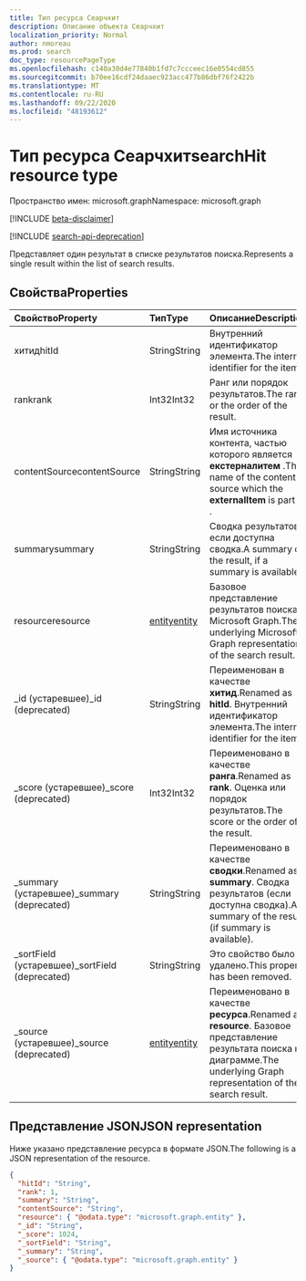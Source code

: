 ```yaml
---
title: Тип ресурса Сеарчхит
description: Описание объекта Сеарчхит
localization_priority: Normal
author: nmoreau
ms.prod: search
doc_type: resourcePageType
ms.openlocfilehash: c140a30d4e77840b1fd7c7ccceec16e0554cd855
ms.sourcegitcommit: b70ee16cdf24daaec923acc477b86dbf76f2422b
ms.translationtype: MT
ms.contentlocale: ru-RU
ms.lasthandoff: 09/22/2020
ms.locfileid: "48193612"
---
```

# <a name="searchhit-resource-type"></a><span data-ttu-id="06a3a-103">Тип ресурса Сеарчхит</span><span class="sxs-lookup"><span data-stu-id="06a3a-103">searchHit resource type</span></span>

<span data-ttu-id="06a3a-104">Пространство имен: microsoft.graph</span><span class="sxs-lookup"><span data-stu-id="06a3a-104">Namespace: microsoft.graph</span></span>

[!INCLUDE [beta-disclaimer](../../includes/beta-disclaimer.md)]

[!INCLUDE [search-api-deprecation](../../includes/search-api-deprecation.md)]

<span data-ttu-id="06a3a-105">Представляет один результат в списке результатов поиска.</span><span class="sxs-lookup"><span data-stu-id="06a3a-105">Represents a single result within the list of search results.</span></span>

## <a name="properties"></a><span data-ttu-id="06a3a-106">Свойства</span><span class="sxs-lookup"><span data-stu-id="06a3a-106">Properties</span></span>

| <span data-ttu-id="06a3a-107">Свойство</span><span class="sxs-lookup"><span data-stu-id="06a3a-107">Property</span></span>     | <span data-ttu-id="06a3a-108">Тип</span><span class="sxs-lookup"><span data-stu-id="06a3a-108">Type</span></span>        | <span data-ttu-id="06a3a-109">Описание</span><span class="sxs-lookup"><span data-stu-id="06a3a-109">Description</span></span> |
|:-------------|:------------|:------------|
|<span data-ttu-id="06a3a-110">хитид</span><span class="sxs-lookup"><span data-stu-id="06a3a-110">hitId</span></span>|<span data-ttu-id="06a3a-111">String</span><span class="sxs-lookup"><span data-stu-id="06a3a-111">String</span></span>|<span data-ttu-id="06a3a-112">Внутренний идентификатор элемента.</span><span class="sxs-lookup"><span data-stu-id="06a3a-112">The internal identifier for the item.</span></span>|
|<span data-ttu-id="06a3a-113">rank</span><span class="sxs-lookup"><span data-stu-id="06a3a-113">rank</span></span>|<span data-ttu-id="06a3a-114">Int32</span><span class="sxs-lookup"><span data-stu-id="06a3a-114">Int32</span></span>|<span data-ttu-id="06a3a-115">Ранг или порядок результатов.</span><span class="sxs-lookup"><span data-stu-id="06a3a-115">The rank or the order of the result.</span></span>|
|<span data-ttu-id="06a3a-116">contentSource</span><span class="sxs-lookup"><span data-stu-id="06a3a-116">contentSource</span></span>|<span data-ttu-id="06a3a-117">String</span><span class="sxs-lookup"><span data-stu-id="06a3a-117">String</span></span>|<span data-ttu-id="06a3a-118">Имя источника контента, частью которого является **екстерналитем** .</span><span class="sxs-lookup"><span data-stu-id="06a3a-118">The name of the content source which the **externalItem** is part of .</span></span>|
|<span data-ttu-id="06a3a-119">summary</span><span class="sxs-lookup"><span data-stu-id="06a3a-119">summary</span></span>|<span data-ttu-id="06a3a-120">String</span><span class="sxs-lookup"><span data-stu-id="06a3a-120">String</span></span>|<span data-ttu-id="06a3a-121">Сводка результатов, если доступна сводка.</span><span class="sxs-lookup"><span data-stu-id="06a3a-121">A summary of the result, if a summary is available.</span></span>|
|<span data-ttu-id="06a3a-122">resource</span><span class="sxs-lookup"><span data-stu-id="06a3a-122">resource</span></span>|[<span data-ttu-id="06a3a-123">entity</span><span class="sxs-lookup"><span data-stu-id="06a3a-123">entity</span></span>](entity.md)|<span data-ttu-id="06a3a-124">Базовое представление результатов поиска в Microsoft Graph.</span><span class="sxs-lookup"><span data-stu-id="06a3a-124">The underlying Microsoft Graph representation of the search result.</span></span>|
|<span data-ttu-id="06a3a-125">_id (устаревшее)</span><span class="sxs-lookup"><span data-stu-id="06a3a-125">_id (deprecated)</span></span>|<span data-ttu-id="06a3a-126">String</span><span class="sxs-lookup"><span data-stu-id="06a3a-126">String</span></span>| <span data-ttu-id="06a3a-127">Переименован в качестве **хитид**.</span><span class="sxs-lookup"><span data-stu-id="06a3a-127">Renamed as **hitId**.</span></span> <span data-ttu-id="06a3a-128">Внутренний идентификатор элемента.</span><span class="sxs-lookup"><span data-stu-id="06a3a-128">The internal identifier for the item.</span></span>|
|<span data-ttu-id="06a3a-129">_score (устаревшее)</span><span class="sxs-lookup"><span data-stu-id="06a3a-129">_score (deprecated)</span></span>|<span data-ttu-id="06a3a-130">Int32</span><span class="sxs-lookup"><span data-stu-id="06a3a-130">Int32</span></span>|<span data-ttu-id="06a3a-131">Переименовано в качестве **ранга**.</span><span class="sxs-lookup"><span data-stu-id="06a3a-131">Renamed as **rank**.</span></span> <span data-ttu-id="06a3a-132">Оценка или порядок результатов.</span><span class="sxs-lookup"><span data-stu-id="06a3a-132">The score or the order of the result.</span></span>|
|<span data-ttu-id="06a3a-133">_summary (устаревшее)</span><span class="sxs-lookup"><span data-stu-id="06a3a-133">_summary (deprecated)</span></span>|<span data-ttu-id="06a3a-134">String</span><span class="sxs-lookup"><span data-stu-id="06a3a-134">String</span></span>|<span data-ttu-id="06a3a-135">Переименовано в качестве **сводки**.</span><span class="sxs-lookup"><span data-stu-id="06a3a-135">Renamed as **summary**.</span></span> <span data-ttu-id="06a3a-136">Сводка результатов (если доступна сводка).</span><span class="sxs-lookup"><span data-stu-id="06a3a-136">A summary of the result (if summary is available).</span></span>|
|<span data-ttu-id="06a3a-137">_sortField (устаревшее)</span><span class="sxs-lookup"><span data-stu-id="06a3a-137">_sortField (deprecated)</span></span>|<span data-ttu-id="06a3a-138">String</span><span class="sxs-lookup"><span data-stu-id="06a3a-138">String</span></span>|<span data-ttu-id="06a3a-139">Это свойство было удалено.</span><span class="sxs-lookup"><span data-stu-id="06a3a-139">This property has been removed.</span></span>|
|<span data-ttu-id="06a3a-140">_source (устаревшее)</span><span class="sxs-lookup"><span data-stu-id="06a3a-140">_source (deprecated)</span></span>|[<span data-ttu-id="06a3a-141">entity</span><span class="sxs-lookup"><span data-stu-id="06a3a-141">entity</span></span>](entity.md)|<span data-ttu-id="06a3a-142">Переименовано в качестве **ресурса**.</span><span class="sxs-lookup"><span data-stu-id="06a3a-142">Renamed as **resource**.</span></span> <span data-ttu-id="06a3a-143">Базовое представление результата поиска на диаграмме.</span><span class="sxs-lookup"><span data-stu-id="06a3a-143">The underlying Graph representation of the search result.</span></span>|

## <a name="json-representation"></a><span data-ttu-id="06a3a-144">Представление JSON</span><span class="sxs-lookup"><span data-stu-id="06a3a-144">JSON representation</span></span>

<span data-ttu-id="06a3a-145">Ниже указано представление ресурса в формате JSON.</span><span class="sxs-lookup"><span data-stu-id="06a3a-145">The following is a JSON representation of the resource.</span></span>

<!-- {
  "blockType": "resource",
  "optionalProperties": [

  ],
  "@odata.type": "microsoft.graph.searchHit",
  "baseType": null
}-->

```json
{
  "hitId": "String",
  "rank": 1,
  "summary": "String",
  "contentSource": "String",
  "resource": { "@odata.type": "microsoft.graph.entity" },
  "_id": "String",
  "_score": 1024,
  "_sortField": "String",
  "_summary": "String",
  "_source": { "@odata.type": "microsoft.graph.entity" }
}
```

<!-- uuid: 16cd6b66-4b1a-43a1-adaf-3a886856ed98
2019-02-04 14:57:30 UTC -->
<!-- {
  "type": "#page.annotation",
  "description": "searchHit resource",
  "keywords": "",
  "section": "documentation",
  "tocPath": ""
}-->

